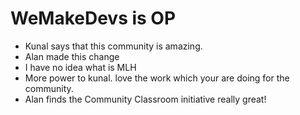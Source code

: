 # WeMakeDevs is OP

- Kunal says that this community is amazing.
- Alan made this change
- I have no idea what is MLH
- More power to kunal. love the work which your are doing for the community.
- Alan finds the Community Classroom initiative really great!
